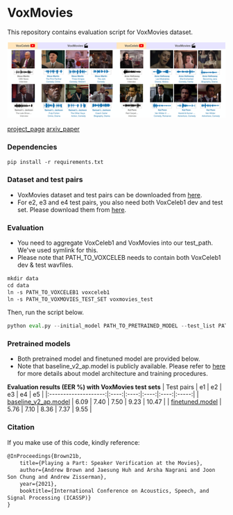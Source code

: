 # VoxMovies

This repository contains evaluation script for VoxMovies dataset.

![teaser](images/teaser.jpg)

[project_page](https://www.robots.ox.ac.uk/~vgg/data/voxmovies/) [arxiv_paper](https://arxiv.org/abs/2010.15716)


### Dependencies
```
pip install -r requirements.txt
```

### Dataset and test pairs
- VoxMovies dataset and test pairs can be downloaded from [here](https://drive.google.com/file/d/1K-CSOE3IJyhaq--wkj1RhZIMND4qdgri/view?usp=sharing).
- For e2, e3 and e4 test pairs, you also need both VoxCeleb1 dev and test set. Please download them from [here](https://www.robots.ox.ac.uk/~vgg/data/voxceleb/vox1.html).

### Evaluation
- You need to aggregate VoxCeleb1 and VoxMovies into our test_path. We've used symlink for this.
- Please note that PATH_TO_VOXCELEB needs to contain both VoxCeleb1 dev & test wavfiles.

```
mkdir data
cd data
ln -s PATH_TO_VOXCELEB1 voxceleb1
ln -s PATH_TO_VOXMOVIES_TEST_SET voxmovies_test
```

Then, run the script below.
```python
python eval.py --initial_model PATH_TO_PRETRAINED_MODEL --test_list PATH_TO_TEST_PAIRS--test_path data/
```

### Pretrained models
- Both pretrained model and finetuned model are provided below.
- Note that baseline_v2_ap.model is publicly available. Please refer to [here](https://github.com/clovaai/voxceleb_trainer) for more details about model architecture and training procedures.

**Evaluation results (EER %) with VoxMovies test sets**
|       Test pairs      |  e1  |  e2  |  e3  |  e4  |   e5  |
|:--------------------:|:----:|:----:|:----:|:----:|:-----:|
| [baseline_v2_ap.model](http://www.robots.ox.ac.uk/~joon/data/baseline_v2_ap.model) | 6.09 | 7.40 | 7.50 | 9.23 | 10.47 |
|    [finetuned.model](https://drive.google.com/file/d/1QVKn7U4u01uDWTinxGmpnkWoqVOFDY4U/view?usp=sharing)   | 5.76 | 7.10 | 8.36 | 7.37 |  9.55 |

### Citation
If you make use of this code, kindly reference:
```
@InProceedings{Brown21b,
    title={Playing a Part: Speaker Verification at the Movies},
    author={Andrew Brown and Jaesung Huh and Arsha Nagrani and Joon Son Chung and Andrew Zisserman},
    year={2021},
    booktitle={International Conference on Acoustics, Speech, and Signal Processing (ICASSP)}
}
```
